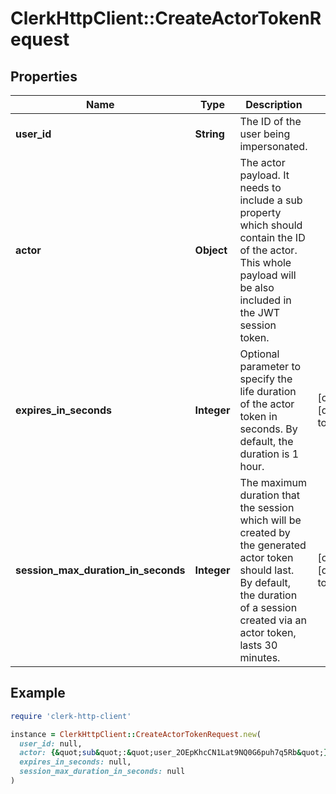 # ClerkHttpClient::CreateActorTokenRequest

## Properties

| Name | Type | Description | Notes |
| ---- | ---- | ----------- | ----- |
| **user_id** | **String** | The ID of the user being impersonated. |  |
| **actor** | **Object** | The actor payload. It needs to include a sub property which should contain the ID of the actor. This whole payload will be also included in the JWT session token. |  |
| **expires_in_seconds** | **Integer** | Optional parameter to specify the life duration of the actor token in seconds. By default, the duration is 1 hour. | [optional][default to 3600] |
| **session_max_duration_in_seconds** | **Integer** | The maximum duration that the session which will be created by the generated actor token should last. By default, the duration of a session created via an actor token, lasts 30 minutes. | [optional][default to 1800] |

## Example

```ruby
require 'clerk-http-client'

instance = ClerkHttpClient::CreateActorTokenRequest.new(
  user_id: null,
  actor: {&quot;sub&quot;:&quot;user_2OEpKhcCN1Lat9NQ0G6puh7q5Rb&quot;},
  expires_in_seconds: null,
  session_max_duration_in_seconds: null
)
```

